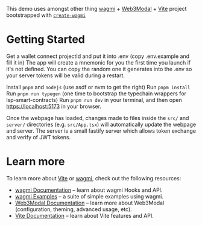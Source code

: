 This demo uses amongst other thing [wagmi](https://wagmi.sh) + [Web3Modal](https://web3modal.com/) + [Vite](https://vitejs.dev/) project bootstrapped with [`create-wagmi`](https://github.com/wagmi-dev/wagmi/tree/main/packages/create-wagmi)

# Getting Started

Get a wallet connect projectId and put it into .env (copy .env.example and fill it in)
The app will create a mnemonic for you the first time you launch if it's not defined.
You can copy the random one it generates into the .env so your server tokens will be valid during
a restart.

Install `pnpm` and `nodejs` (use asdf or nvm to get the right)
Run `pnpm install`
Run `pnpm run typegen` (one time to bootstrap the typechain wrappers for lsp-smart-contracts)
Run `pnpm run dev` in your terminal, and then open [https://localhost:5173](https://localhost:5173) in your browser.

Once the webpage has loaded, changes made to files inside the `src/` and `server/` directories (e.g. `src/App.tsx`) will automatically update the webpage and server.
The server is a small fastify server which allows token exchange and verify of JWT tokens.

# Learn more

To learn more about [Vite](https://vitejs.dev/) or [wagmi](https://wagmi.sh), check out the following resources:

- [wagmi Documentation](https://wagmi.sh) – learn about wagmi Hooks and API.
- [wagmi Examples](https://wagmi.sh/examples/connect-wallet) – a suite of simple examples using wagmi.
- [Web3Modal Documentation](https://web3modal.com) – learn more about Web3Modal (configuration, theming, advanced usage, etc).
- [Vite Documentation](https://vitejs.dev/) – learn about Vite features and API.

